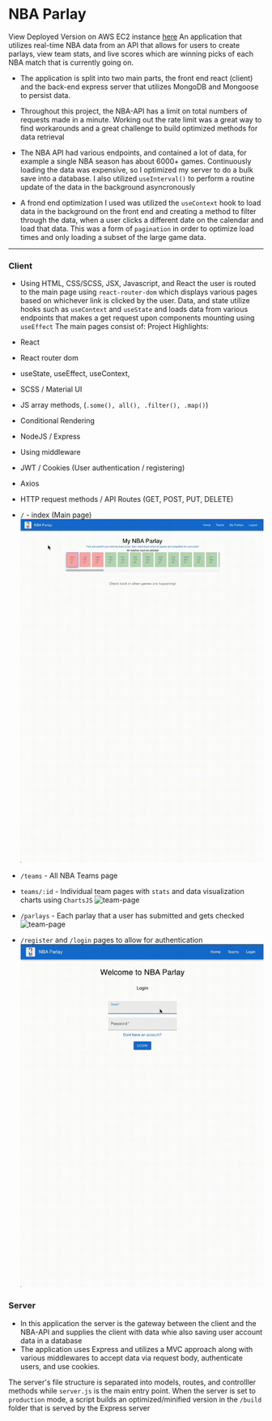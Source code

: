 # NBA Parlay
View Deployed Version on AWS EC2 instance [here](http://34.222.48.98:4001/)
An application that utilizes real-time NBA data from an API that allows for users to create parlays, view team stats, and live scores which are winning picks of each NBA match that is currently going on.
* The application is split into two main parts, the front end react (client) and the back-end express server that utilizes MongoDB and Mongoose to persist data.

* Throughout this project, the NBA-API has a limit on total numbers of requests made in a minute. Working out the rate limit was a great way to find workarounds and a great challenge to build optimized methods for data retrieval

* The NBA API had various endpoints, and contained a lot of data, for example a single NBA season has about 6000+ games. Continuously loading the data was expensive, so I optimized my server to do a bulk save into a database. I also utilized `useInterval()` to perform a routine update of the data in the background asyncronously

* A frond end optimization I used was utilized the `useContext` hook to load data in the background on the front end and creating a method to filter through the data, when a user clicks a different date on the calendar and load that data. This was a form of `pagination` in order to optimize load times and only loading a subset of the large game data.

---
### Client
* Using HTML, CSS/SCSS, JSX, Javascript, and React the user is routed to the main page using `react-router-dom` which displays various pages based on whichever link is clicked by the user. Data, and state utilize hooks such as `useContext` and `useState` and loads data from various endpoints that makes a get request upon components mounting using `useEffect` The main pages consist of:
Project Highlights:
* React
* React router dom
* useState, useEffect, useContext, 
* SCSS / Material UI
* JS array methods, (`.some(), all(), .filter(), .map()`)
* Conditional Rendering 
* NodeJS / Express
* Using middleware
* JWT / Cookies (User authentication / registering)
* Axios
* HTTP request methods  / API Routes (GET, POST, PUT, DELETE)



* `/` - index (Main page)
![main-page](./assets/main-page-gif.gif)
* `/teams` - All NBA Teams page
* `teams/:id` - Individual team pages with `stats` and data visualization charts using `ChartsJS` 
![team-page](./assets/team-page-gif.gif)

* `/parlays` - Each parlay that a user has submitted and gets checked
![team-page](./assets/parlay-page-gif.gif)


* `/register` and `/login` pages to allow for authentication
![team-page](./assets/login-gif.gif)

### Server
* In this application the server is the gateway between the client and the NBA-API and supplies the client with data whie also saving user account data in a database
* The application uses Express and utilizes a MVC approach along with various middlewares to accept data via request body, authenticate users, and use cookies.

The server's file structure is separated into models, routes, and controlller methods while `server.js` is the main entry point. When the server is set to `production` mode, a script builds an optimized/minified version in the `/build` folder that is served by the Express server